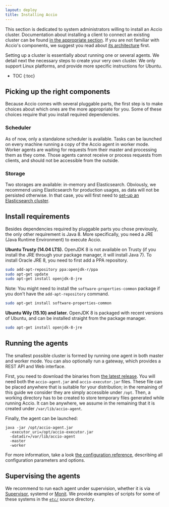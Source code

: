 ```yaml
---
layout: deploy
title: Installing Accio
---
```


This section is dedicated to system administrators willing to install an Accio cluster.
Documentation about installing a client to connect an existing cluster can be found [in the appropriate section](../docs/install.html).
If you are not familiar with Accio's components, we suggest you read about [its architecture](../docs/architecture.html) first.

Setting up a cluster is essentially about running one or several agents.
We detail next the necessary steps to create your very own cluster.
We only support Linux platforms, and provide more specific instructions for Ubuntu.

* TOC
{:toc}

## Picking up the right components
Because Accio comes with several pluggable parts, the first step is to make choices about which ones are the more appropriate for you.
Some of these choices require that you install required dependencies.

### Scheduler
As of now, only a standalone scheduler is available.
Tasks can be launched on every machine running a copy of the Accio agent in worker mode.
Worker agents are waiting for requests from their master and processing them as they come.
Those agents cannot receive or process requests from clients, and should not be accessible from the outside.

### Storage
Two storages are available: in-memory and Elasticsearch.
Obviously, we recommend using Elasticsearch for production usages, as data will not be persisted otherwise.
In that case, you will first need to [set-up an Elasticsearch cluster](https://www.elastic.co/guide/en/elasticsearch/reference/current/_installation.html).

## Install requirements
Besides dependencies required by pluggable parts you chose previously, the only other requirement is Java 8.
More specifically, you need a JRE (Java Runtime Environment) to execute Accio.

**Ubuntu Trusty (14.04 LTS).**
OpenJDK 8 is not available on Trusty (if you install the JRE through your package manager, it will install Java 7).
To install Oracle JRE 8, you need to first add a PPA repository.

```bash
sudo add-apt-repository ppa:openjdk-r/ppa
sudo apt-get update
sudo apt-get install openjdk-8-jre
```

Note: You might need to install the `software-properties-common` package if you don't have the `add-apt-repository` command.

```bash
sudo apt-get install software-properties-common
```

**Ubuntu Wily (15.10) and later.**
OpenJDK 8 is packaged with recent versions of Ubuntu, and can be installed straight from the package manager.

```bash
sudo apt-get install openjdk-8-jre
```

## Running the agents
The smallest possible cluster is formed by running one agent in both master and worker mode.
You can also optionally run a gateway, which provides a REST API and Web interface.

First, you need to download the binaries from [the latest release](https://github.com/privamov/accio/releases/latest).
You will need both the `accio-agent.jar` and `accio-executor.jar` files.
These file can be placed anywhere that is suitable for your distribution;
in the remaining of this guide we consider they are simply accessible under `/opt`.
Then, a working directory has to be created to store temporary files generated while running Accio.
It can be anywhere, we assume in the remaining that it is created under `/var/lib/accio-agent`.

Finally, the agent can be launched:

```
java -jar /opt/accio-agent.jar
  -executor_uri=/opt/accio-executor.jar
  -datadir=/var/lib/accio-agent
  -master
  -worker
```

For more information, take a look [the configuration reference](../configuration), describing all configuration parameters and options.

## Supervising the agents
We recommend to run each agent under supervision, whether it is via [Supervisor](http://supervisord.org/), systemd or [Monit](https://mmonit.com/monit/).
We provide examples of scripts for some of these systems in the [`etc/`](https://github.com/privamov/accio/tree/master/etc) source directory.

